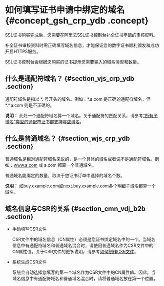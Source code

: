 # 如何填写证书申请中绑定的域名 {#concept_gsh_crp_ydb .concept}

SSL证书购买完成后，您需要在阿里云SSL证书控制台补全证书申请的审核资料。

补全证书审核资料时需正确填写域名信息，才能保证您的数字证书顺利颁发和成功开启HTTPS服务。

SSL证书控制台会根据您购买的证书提示您需要输入的域名类型和数量。

## 什么是通配符域名？ {#section_vjs_crp_ydb .section}

通配符域名是指以 \*. 号开头的域名。例如：\*.a.com 是正确的通配符域名，但 \*.\*.a.com 则是不正确的。

**说明：** 此处一个通配符域名算一个域名。关于通配符的匹配关系，请参考[“所有子域名”类型的通配符证书都支持哪些域名](intl.zh-CN/常见问题/常见问题/"所有子域名"类型的通配符证书都支持哪些域名.md#)。

## 什么是普通域名？ {#section_wjs_crp_ydb .section}

普通域名是相对通配符域名来说的，是一个具体的域名或者说不是通配符域名。例如：www.a.com 或 a.com 都算一个普通域名。

普通域名能绑定的数量，取决于您证书订单中选择的域名个数。

**说明：** 如buy.example.com或next.buy.example.com各个明细子域名都算一个域名。

## 域名信息与CSR的关系 {#section_cmn_vdj_b2b .section}

-   手动填写CSR文件

    CSR文件中的域名信息（CN属性）必须是您证书绑定域名中的一个。当域名信息中有通配符域名和普通域名混合时，请使用普通域名作为CSR文件中的CN属性值。关于CSR文件的更多说明，请参考[如何制作CSR文件](intl.zh-CN/常见问题/常见问题/如何制作CSR文件.md#)。

-   系统生成CSR文件

    系统会自动选择您填写的第一个域名作为CSR文件中的CN属性值。因此，当域名信息中有通配符域名和普通域名混合时，请将普通域名放在第一个位置。


